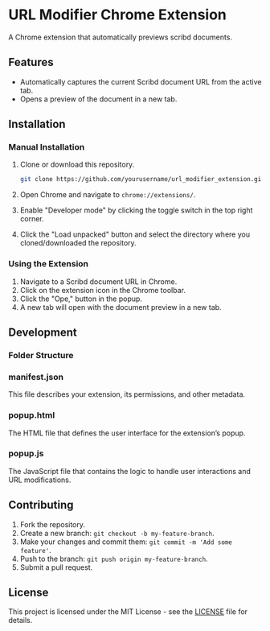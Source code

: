 # URL Modifier Chrome Extension

A Chrome extension that automatically previews scribd documents.

## Features

- Automatically captures the current Scribd document URL from the active tab.
- Opens a preview of the document in a new tab.

## Installation

### Manual Installation

1. Clone or download this repository.

    ```bash
    git clone https://github.com/yourusername/url_modifier_extension.git
    ```

2. Open Chrome and navigate to `chrome://extensions/`.

3. Enable "Developer mode" by clicking the toggle switch in the top right corner.

4. Click the "Load unpacked" button and select the directory where you cloned/downloaded the repository.

### Using the Extension

1. Navigate to a Scribd document URL in Chrome.
2. Click on the extension icon in the Chrome toolbar.
3. Click the "Ope," button in the popup.
4. A new tab will open with the document preview in a new tab.

## Development

### Folder Structure

### manifest.json

This file describes your extension, its permissions, and other metadata.

### popup.html

The HTML file that defines the user interface for the extension’s popup.

### popup.js

The JavaScript file that contains the logic to handle user interactions and URL modifications.

## Contributing

1. Fork the repository.
2. Create a new branch: `git checkout -b my-feature-branch`.
3. Make your changes and commit them: `git commit -m 'Add some feature'`.
4. Push to the branch: `git push origin my-feature-branch`.
5. Submit a pull request.

## License

This project is licensed under the MIT License - see the [LICENSE](LICENSE) file for details.

